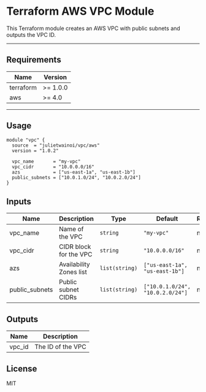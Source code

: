 # Terraform AWS VPC Module

This Terraform module creates an AWS VPC with public subnets and outputs the VPC ID.

---

## Requirements

| Name      | Version  |
|-----------|----------|
| terraform | >= 1.0.0 |
| aws       | >= 4.0   |

---

## Usage

```hcl
module "vpc" {
  source  = "julietwainoi/vpc/aws"
  version = "1.0.2"

  vpc_name       = "my-vpc"
  vpc_cidr       = "10.0.0.0/16"
  azs            = ["us-east-1a", "us-east-1b"]
  public_subnets = ["10.0.1.0/24", "10.0.2.0/24"]
}

```
## Inputs

| Name            | Description             | Type           | Default                          | Required |
|-----------------|-------------------------|----------------|----------------------------------|----------|
| vpc_name        | Name of the VPC         | `string`       | `"my-vpc"`                       | no       |
| vpc_cidr        | CIDR block for the VPC  | `string`       | `"10.0.0.0/16"`                  | no       |
| azs             | Availability Zones list | `list(string)` | `["us-east-1a", "us-east-1b"]`   | no       |
| public_subnets  | Public subnet CIDRs     | `list(string)` | `["10.0.1.0/24", "10.0.2.0/24"]` | no       |

## Outputs

| Name   | Description       |
|--------|-------------------|
| vpc_id | The ID of the VPC |


## License


MIT

